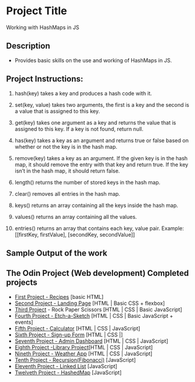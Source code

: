 # Project Title
Working with HashMaps in JS

## Description
- Provides basic skills on the use and working of HashMaps in JS.


## Project Instructions:

1) hash(key) takes a key and produces a hash code with it. 

2) set(key, value) takes two arguments, the first is a key and the second is a value that is assigned to this key. 

3) get(key) takes one argument as a key and returns the value that is assigned to this key. If a key is not found, return null.

4) has(key) takes a key as an argument and returns true or false based on whether or not the key is in the hash map.

5) remove(key) takes a key as an argument. If the given key is in the hash map, it should remove the entry with that key and return true. If the key isn’t in the hash map, it should return false.

6) length() returns the number of stored keys in the hash map.

7) clear() removes all entries in the hash map.

8) keys() returns an array containing all the keys inside the hash map.

9) values() returns an array containing all the values.

10) entries() returns an array that contains each key, value pair. Example: [[firstKey, firstValue], [secondKey, secondValue]]


## Sample Output of the work



## The Odin Project (Web development) Completed projects
 
* [First Project - Recipes](https://github.com/nd31pr0/odin-recipes) [basic HTML]
* [Second Project - Landing Page](https://github.com/nd31pr0/Landing_Page) [HTML | Basic CSS + flexbox]
* [Third Project](https://github.com/nd31pr0/Etch-a-Sketch) - Rock Paper Scissors [HTML | CSS | Basic JavaScript]
* [Fourth Project - Etch-a-Sketch](https://github.com/nd31pr0/Etch-a-Sketch) [HTML | CSS | Basic JavaScript + events]
* [Fifth Project - Calculator](https://github.com/nd31pr0/Odin_calculator_Project) [HTML | CSS | JavaScript]
* [Sixth Project - Sign-up Form](https://github.com/nd31pr0/odin-signup-form-project) [HTML | CSS |]
* [Seventh Project - Admin Dashboard](https://github.com/nd31pr0/Admin-Dashboard) [HTML | CSS | JavaScript]
* [Eighth Project -Library Project](https://github.com/nd31pr0/Library-Project)[HTML | CSS | JavaScript]
* [Nineth Project - Weather App](https://github.com/nd31pr0/Weather-App)
[HTML | CSS | JavaScript]
* [Tenth Project - Recursion(Fibonacci)](https://github.com/nd31pr0/MergeSort)
[JavaScript]
* [Eleventh Project - Linked List](https://github.com/nd31pr0/JSLinkedLists)
[JavaScript]
* [Twelveth Project - HashedMap](https://github.com/nd31pr0/JSHashMap)
[JavaScript]